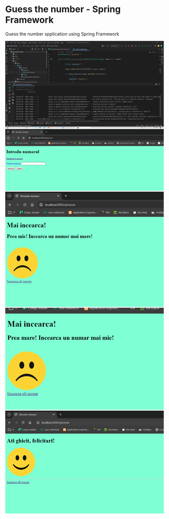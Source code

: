 # Guess the number - Spring Framework

Guess the number spplication using Spring Framework 

![](Capture5.PNG)
![](Capture1.PNG)
![](Capture2.PNG)
![](Capture3.PNG)
![](Capture4.PNG)